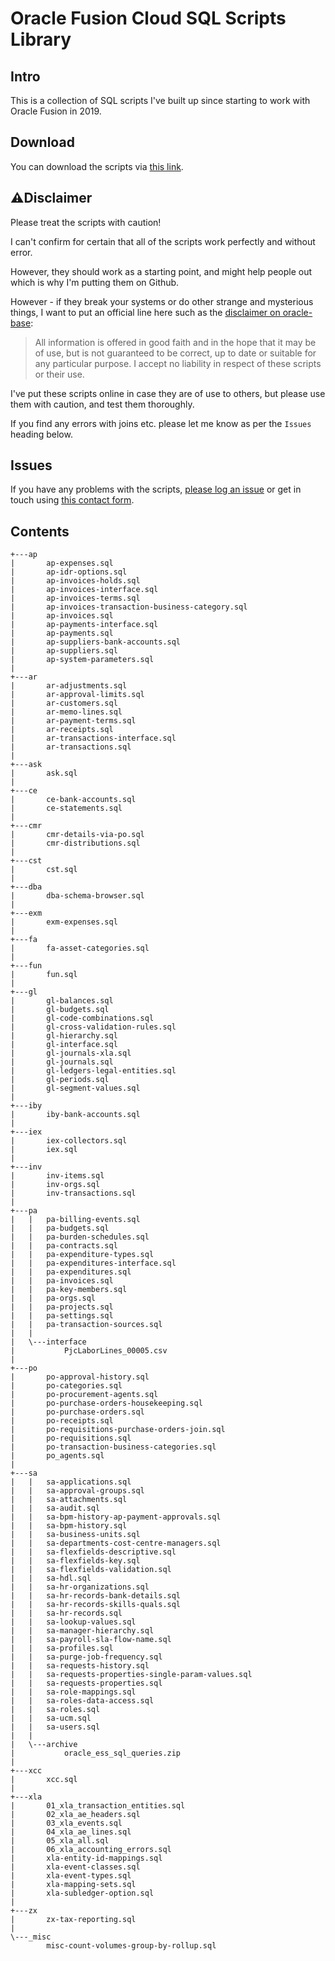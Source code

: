 # Oracle Fusion Cloud SQL Scripts Library

## Intro

This is a collection of SQL scripts I've built up since starting to work with Oracle Fusion in 2019.

## Download

You can download the scripts via [this link](https://github.com/throwing-cheese/oracle-fusion-cloud-sql-scripts/archive/refs/heads/main.zip).

## ⚠️Disclaimer

Please treat the scripts with caution!

I can't confirm for certain that all of the scripts work perfectly and without error.

However, they should work as a starting point, and might help people out which is why I'm putting them on Github.

However - if they break your systems or do other strange and mysterious things, I want to put an official line here such as the [disclaimer on oracle-base](https://oracle-base.com/misc/site-info#copyright):

> All information is offered in good faith and in the hope that it may be of use, but is not guaranteed to be correct, up to date or suitable for any particular purpose. I accept no liability in respect of these scripts or their use.

I've put these scripts online in case they are of use to others, but please use them with caution, and test them thoroughly.

If you find any errors with joins etc. please let me know as per the `Issues` heading below.

## Issues

If you have any problems with the scripts, [please log an issue](https://github.com/throwing-cheese/oracle-fusion-cloud-sql-scripts/issues) or get in touch using [this contact form](https://jimpix.co.uk/contact/).

## Contents

```
+---ap
|       ap-expenses.sql
|       ap-idr-options.sql
|       ap-invoices-holds.sql
|       ap-invoices-interface.sql
|       ap-invoices-terms.sql
|       ap-invoices-transaction-business-category.sql
|       ap-invoices.sql
|       ap-payments-interface.sql
|       ap-payments.sql
|       ap-suppliers-bank-accounts.sql
|       ap-suppliers.sql
|       ap-system-parameters.sql
|       
+---ar
|       ar-adjustments.sql
|       ar-approval-limits.sql
|       ar-customers.sql
|       ar-memo-lines.sql
|       ar-payment-terms.sql
|       ar-receipts.sql
|       ar-transactions-interface.sql
|       ar-transactions.sql
|       
+---ask
|       ask.sql
|       
+---ce
|       ce-bank-accounts.sql
|       ce-statements.sql
|       
+---cmr
|       cmr-details-via-po.sql
|       cmr-distributions.sql
|       
+---cst
|       cst.sql
|       
+---dba
|       dba-schema-browser.sql
|       
+---exm
|       exm-expenses.sql
|       
+---fa
|       fa-asset-categories.sql
|       
+---fun
|       fun.sql
|       
+---gl
|       gl-balances.sql
|       gl-budgets.sql
|       gl-code-combinations.sql
|       gl-cross-validation-rules.sql
|       gl-hierarchy.sql
|       gl-interface.sql
|       gl-journals-xla.sql
|       gl-journals.sql
|       gl-ledgers-legal-entities.sql
|       gl-periods.sql
|       gl-segment-values.sql
|       
+---iby
|       iby-bank-accounts.sql
|       
+---iex
|       iex-collectors.sql
|       iex.sql
|       
+---inv
|       inv-items.sql
|       inv-orgs.sql
|       inv-transactions.sql
|       
+---pa
|   |   pa-billing-events.sql
|   |   pa-budgets.sql
|   |   pa-burden-schedules.sql
|   |   pa-contracts.sql
|   |   pa-expenditure-types.sql
|   |   pa-expenditures-interface.sql
|   |   pa-expenditures.sql
|   |   pa-invoices.sql
|   |   pa-key-members.sql
|   |   pa-orgs.sql
|   |   pa-projects.sql
|   |   pa-settings.sql
|   |   pa-transaction-sources.sql
|   |   
|   \---interface
|           PjcLaborLines_00005.csv
|           
+---po
|       po-approval-history.sql
|       po-categories.sql
|       po-procurement-agents.sql
|       po-purchase-orders-housekeeping.sql
|       po-purchase-orders.sql
|       po-receipts.sql
|       po-requisitions-purchase-orders-join.sql
|       po-requisitions.sql
|       po-transaction-business-categories.sql
|       po_agents.sql
|       
+---sa
|   |   sa-applications.sql
|   |   sa-approval-groups.sql
|   |   sa-attachments.sql
|   |   sa-audit.sql
|   |   sa-bpm-history-ap-payment-approvals.sql
|   |   sa-bpm-history.sql
|   |   sa-business-units.sql
|   |   sa-departments-cost-centre-managers.sql
|   |   sa-flexfields-descriptive.sql
|   |   sa-flexfields-key.sql
|   |   sa-flexfields-validation.sql
|   |   sa-hdl.sql
|   |   sa-hr-organizations.sql
|   |   sa-hr-records-bank-details.sql
|   |   sa-hr-records-skills-quals.sql
|   |   sa-hr-records.sql
|   |   sa-lookup-values.sql
|   |   sa-manager-hierarchy.sql
|   |   sa-payroll-sla-flow-name.sql
|   |   sa-profiles.sql
|   |   sa-purge-job-frequency.sql
|   |   sa-requests-history.sql
|   |   sa-requests-properties-single-param-values.sql
|   |   sa-requests-properties.sql
|   |   sa-role-mappings.sql
|   |   sa-roles-data-access.sql
|   |   sa-roles.sql
|   |   sa-ucm.sql
|   |   sa-users.sql
|   |   
|   \---archive
|           oracle_ess_sql_queries.zip
|           
+---xcc
|       xcc.sql
|       
+---xla
|       01_xla_transaction_entities.sql
|       02_xla_ae_headers.sql
|       03_xla_events.sql
|       04_xla_ae_lines.sql
|       05_xla_all.sql
|       06_xla_accounting_errors.sql
|       xla-entity-id-mappings.sql
|       xla-event-classes.sql
|       xla-event-types.sql
|       xla-mapping-sets.sql
|       xla-subledger-option.sql
|       
+---zx
|       zx-tax-reporting.sql
|       
\---_misc
        misc-count-volumes-group-by-rollup.sql
```
